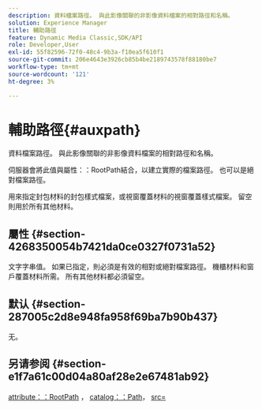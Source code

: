 ```yaml
---
description: 資料檔案路徑。 與此影像關聯的非影像資料檔案的相對路徑和名稱。
solution: Experience Manager
title: 輔助路徑
feature: Dynamic Media Classic,SDK/API
role: Developer,User
exl-id: 55f82596-72f0-48c4-9b3a-f10ea5f610f1
source-git-commit: 206e4643e3926cb85b4be2189743578f88180be7
workflow-type: tm+mt
source-wordcount: '121'
ht-degree: 3%

---
```


# 輔助路徑{#auxpath}

資料檔案路徑。 與此影像關聯的非影像資料檔案的相對路徑和名稱。

伺服器會將此值與屬性：：RootPath結合，以建立實際的檔案路徑。 也可以是絕對檔案路徑。

用來指定封包材料的封包樣式檔案，或視窗覆蓋材料的視窗覆蓋樣式檔案。 留空則用於所有其他材料。

## 屬性 {#section-4268350054b7421da0ce0327f0731a52}

文字字串值。 如果已指定，則必須是有效的相對或絕對檔案路徑。 機櫃材料和窗戶覆蓋材料所需。 所有其他材料都必須留空。

## 默认 {#section-287005c2d8e948fa958f69ba7b90b437}

无。

## 另请参阅 {#section-e1f7a61c00d04a80af28e2e67481ab92}

[attribute：：RootPath](../../../../../ir-api/material-cat/image-rendering-api-ref/c-ir-material-catalog/c-ir-attributes-reference/r-ir-rootpath.md#reference-a4d7c96b62e14fcbad1740c702f160f3) ， [catalog：：Path](../../../../../ir-api/material-cat/image-rendering-api-ref/c-ir-material-catalog/c-ir-material-data-reference/r-ir-path.md#reference-59ebb624250a4965ad1737578a2ab590)， [src=](../../../../../ir-api/http-protocol/image-rendering-api-ref/c-ir-http-protocol-ref/c-ir-http-protocol-command-reference/r-ir-src.md#reference-62c98abad22149d68d405ed6aaff8272)
